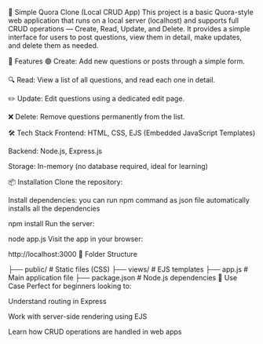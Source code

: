 📝 Simple Quora Clone (Local CRUD App)
This project is a basic Quora-style web application that runs on a local server (localhost) and supports full CRUD operations — Create, Read, Update, and Delete. It provides a simple interface for users to post questions, view them in detail, make updates, and delete them as needed.

🚀 Features
🟢 Create: Add new questions or posts through a simple form.

🔍 Read: View a list of all questions, and read each one in detail.

✏️ Update: Edit questions using a dedicated edit page.

❌ Delete: Remove questions permanently from the list.

🛠️ Tech Stack
Frontend: HTML, CSS, EJS (Embedded JavaScript Templates)

Backend: Node.js, Express.js

Storage: In-memory (no database required, ideal for learning)

📦 Installation
Clone the repository:

Install dependencies:
you can run npm command as json file automatically installs all the dependencies


npm install
Run the server:


node app.js
Visit the app in your browser:


http://localhost:3000
📁 Folder Structure

├── public/         # Static files (CSS)
├── views/          # EJS templates
├── app.js          # Main application file
├── package.json    # Node.js dependencies
🧪 Use Case
Perfect for beginners looking to:

Understand routing in Express

Work with server-side rendering using EJS

Learn how CRUD operations are handled in web apps
